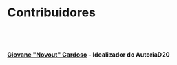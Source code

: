 # Contribuidores

<br />
<br />

#### [Giovane "Novout" Cardoso](novout.dev) - Idealizador do AutoriaD20

